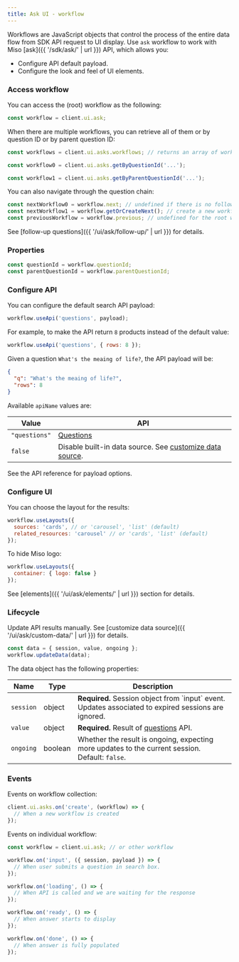 ```yaml
---
title: Ask UI - workflow
---
```


Workflows are JavaScript objects that control the process of the entire data flow from SDK API request to UI display. Use `ask` workflow to work with Miso [ask]({{ '/sdk/ask/' | url }}) API, which allows you:

* Configure API default payload.
* Configure the look and feel of UI elements.

### Access workflow

You can access the (root) workflow as the following:

```js
const workflow = client.ui.ask;
```

When there are multiple workflows, you can retrieve all of them or by question ID or by parent question ID:

```js
const workflows = client.ui.asks.workflows; // returns an array of workflows

const workflow0 = client.ui.asks.getByQuestionId('...');

const workflow1 = client.ui.asks.getByParentQuestionId('...');
```

You can also navigate through the question chain:

```js
const nextWorkflow0 = workflow.next; // undefined if there is no follow-up question
const nextWorkflow1 = workflow.getOrCreateNext(); // create a new workflow if absent
const previousWorkflow = workflow.previous; // undefined for the root workflow
```

See [follow-up questions]({{ '/ui/ask/follow-up/' | url }}) for details.

### Properties

```js
const questionId = workflow.questionId;
const parentQuestionId = workflow.parentQuestionId;
```

### Configure API

You can configure the default search API payload:

```js
workflow.useApi('questions', payload);
```

For example, to make the API return `8` products instead of the default value:

```js
workflow.useApi('questions', { rows: 8 });
```

Given a question `What's the meaing of life?`, the API payload will be:

```json
{
  "q": "What's the meaing of life?",
  "rows": 8
}
```

Available `apiName` values are:

<table class="table">
  <thead>
    <tr>
      <th scope="col">Value</th>
      <th scope="col">API</th>
    </tr>
  </thead>
  <tbody>
    <tr>
      <td><code>"questions"</code></td>
      <td>
        <a href="{{ '/sdk/ask/questions/' | url }}">Questions</a>
      </td>
    </tr>
    <tr>
      <td><code>false</code></td>
      <td>
        Disable built-in data source. See <a href="{{ '/ui/ask/custom-data/' | url }}">customize data source</a>.
      </td>
    </tr>
  </tbody>
</table>

See the API reference for payload options.

### Configure UI

You can choose the layout for the results:

```js
workflow.useLayouts({
  sources: 'cards', // or 'carousel', 'list' (default)
  related_resources: 'carousel' // or 'cards', 'list' (default)
});
```

To hide Miso logo:

```js
workflow.useLayouts({
  container: { logo: false }
});
```

See [elements]({{ '/ui/ask/elements/' | url }}) section for details.

### Lifecycle

Update API results manually. See [customize data source]({{ '/ui/ask/custom-data/' | url }}) for details.

```js
const data = { session, value, ongoing };
workflow.updateData(data);
```

The data object has the following properties:

<table class="table">
  <thead>
    <tr>
      <th scope="col">Name</th>
      <th scope="col">Type</th>
      <th scope="col">Description</th>
    </tr>
  </thead>
  <tbody>
    <tr>
      <td><code>session</code></td>
      <td>object</td>
      <td>
        <strong>Required.</strong> Session object from `input` event. Updates associated to expired sessions are ignored.
      </td>
    </tr>
    <tr>
      <td><code>value</code></td>
      <td>object</td>
      <td>
        <strong>Required.</strong> Result of <a href="{{ '/sdk/ask/questions/' | url }}">questions</a> API.
      </td>
    </tr>
    <tr>
      <td><code>ongoing</code></td>
      <td>boolean</td>
      <td>
        Whether the result is ongoing, expecting more updates to the current session. Default: <code>false</code>.
      </td>
    </tr>
  </tbody>
</table>

### Events

Events on workflow collection:

```js
client.ui.asks.on('create', (workflow) => {
  // When a new workflow is created
});
```

Events on individual workflow:

```js
const workflow = client.ui.ask; // or other workflow

workflow.on('input', ({ session, payload }) => {
  // When user submits a question in search box.
});

workflow.on('loading', () => {
  // When API is called and we are waiting for the response
});

workflow.on('ready', () => {
  // When answer starts to display
});

workflow.on('done', () => {
  // When answer is fully populated
});
```
